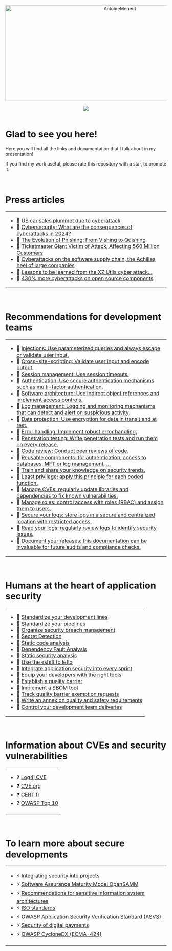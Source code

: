<p align="center">
    <img src="https://socialify.git.ci/AntoineMeheut/AntoineMeheut/image?custom_description=Development+security+%21&description=1&language=1&name=1&pattern=Circuit+Board&theme=Dark" alt="AntoineMeheut" width="700" height="300" />
</p>

<div align="center">
  <img src="https://img.shields.io/github/stars/AntoineMeheut/AppSecLink" />
</div>

<br/>

# Glad to see you here!  
Here you will find all the links and documentation that I talk about in my presentation!

If you find my work useful, please rate this repository with a star, to promote it.

<br/>

# Press articles
<table><tr><td valign="top" width="100%">

- 🔭 [US car sales plummet due to cyberattack](https://www.capital.fr/economie-politique/les-ventes-de-voitures-degringolent-aux-etats-unis-a-cause-dune-cyberattaque-1499331)
- 🔭 [Cybersecurity: What are the consequences of cyberattacks in 2024?](https://solutions.lesechos.fr/tech/cybersecurite/cybersecurite-quelles-sont-les-consequences-des-cyberattaques-en-2024/)
- 🔭 [The Evolution of Phishing: From Vishing to Quishing](https://www.zdnet.fr/actualites/l-evolution-du-phishing-du-vishing-au-quishing-39964020.htm)
- 🔭 [Ticketmaster Giant Victim of Attack, Affecting 560 Million Customers](https://www.rtbf.be/article/le-geant-ticketmaster-victime-d-une-attaque-560-millions-de-clients-sont-concernes-11381552)
- 🔭 [Cyberattacks on the software supply chain, the Achilles heel of large companies](https://www.usine-digitale.fr/article/cyberattaques-sur-la-supply-chain-logicielle-talon-d-achille-des-grandes-entreprises.N2215388)
- 🔭 [Lessons to be learned from the XZ Utils cyber attack…](https://www.informatiquenews.fr/lecons-a-tirer-de-la-cyber-attaque-xz-utils-thomas-segura-gitguardian-99125)
- 🔭 [430% more cyberattacks on open source components](https://www.lemondeinformatique.fr/actualites/lire-430-de-cyberattaques-en-plus-sur-les-composants-open-source-80025.html)

</td></tr></table>

<br/>

# Recommendations for development teams
<table><tr><td valign="top" width="100%">

- 🌱 [Injections: Use parameterized queries and always escape or validate user input.](https://cheatsheetseries.owasp.org/cheatsheets/SQL_Injection_Prevention_Cheat_Sheet.html)
- 🌱 [Cross-site-scripting: Validate user input and encode output.](https://cheatsheetseries.owasp.org/cheatsheets/Cross_Site_Scripting_Prevention_Cheat_Sheet.html)
- 🌱 [Session management: Use session timeouts.](https://owasp.org/www-community/Session_Timeout)
- 🌱 [Authentication: Use secure authentication mechanisms such as multi-factor authentication.](https://en.wikipedia.org/wiki/Multi-factor_authentication)
- 🌱 [Software architecture: Use indirect object references and implement access controls.](https://cheatsheetseries.owasp.org/cheatsheets/Insecure_Direct_Object_Reference_Prevention_Cheat_Sheet.html)
- 🌱 [Log management: Logging and monitoring mechanisms that can detect and alert on suspicious activity.](https://nvlpubs.nist.gov/nistpubs/legacy/sp/nistspecialpublication800-92.pdf)
- 🌱 [Data protection: Use encryption for data in transit and at rest.](https://www.ncsc.gov.uk/collection/device-security-guidance/security-principles/protect-data-at-rest-and-in-transit)
- 🌱 [Error handling: Implement robust error handling.](https://cheatsheetseries.owasp.org/cheatsheets/Error_Handling_Cheat_Sheet.html)
- 🌱 [Penetration testing: Write penetration tests and run them on every release.](https://owasp.org/www-project-web-security-testing-guide/v41/2-Introduction/)
- 🌱 [Code review: Conduct peer reviews of code.](https://owasp.org/www-project-code-review-guide/)
- 🌱 [Reusable components: for authentication, access to databases, MFT or log management, …](https://dev.to/codewithshahan/writing-clean-reusable-components-in-react-best-practices-2gka)
- 🌱 [Train and share your knowledge on security trends.](https://owasp.org/www-project-security-champions-guidebook/)
- 🌱 [Least privilege: apply this principle for each coded function.](https://cheatsheetseries.owasp.org/cheatsheets/Secure_Product_Design_Cheat_Sheet.html)
- 🌱 [Manage CVEs: regularly update libraries and dependencies to fix known vulnerabilities.](https://cheatsheetseries.owasp.org/cheatsheets/Vulnerable_Dependency_Management_Cheat_Sheet.html)
- 🌱 [Manage roles: control access with roles (RBAC) and assign them to users.](https://cheatsheetseries.owasp.org/cheatsheets/Authorization_Cheat_Sheet.html)
- 🌱 [Secure your logs: store logs in a secure and centralized location with restricted access.](https://cheatsheetseries.owasp.org/cheatsheets/Logging_Cheat_Sheet)
- 🌱 [Read your logs: regularly review logs to identify security issues.](https://www.ncsc.gov.uk/collection/device-security-guidance/managing-deployed-devices/logging-and-protective-monitoring)
- 🌱 [Document your releases: this documentation can be invaluable for future audits and compliance checks.](https://www.atlassian.com/fr/work-management/knowledge-sharing/documentation/importance-of-documentation)

</td></tr></table>  

<br/>

# Humans at the heart of application security
<table><tr><td valign="top" width="100%">

- 🌱 [Standardize your development lines](https://google.github.io/styleguide/)
- 🌱 [Standardize your pipelines](https://www.jetbrains.com/teamcity/ci-cd-guide/)
- 🌱 [Organize security breach management](https://clusif.fr/wp-content/uploads/2016/04/clusif-2015-gt-gestionvulnerabilites-tome2_vf.pdf)
- 🌱 [Secret Detection](https://github.com/gitleaks/gitleaks)
- 🌱 [Static code analysis](https://blog.apps.education.fr/articles/sonarqube-un-thermometre-pour-controler-la-qualite-du-code2025-01-16t161922228z)
- 🌱 [Dependency Fault Analysis](https://github.com/jeremylong/DependencyCheck)
- 🌱 [Static security analysis](https://docs.horusec.io/docs/cli/analysis-tools/open-source-horusec-engine/overview/)
- 🌱 [Use the «shift to left»](https://www.redhat.com/fr/topics/devops/shift-left-vs-shift-right)
- 🌱 [Integrate application security into every sprint](https://www.yeswedev.bzh/blog/integrer-la-securite-des-applications-web-dans-la-demarche-de-developpement)
- 🌱 [Equip your developers with the right tools](https://blog.stephane-robert.info/post/vscode-favorite-extensions/)
- 🌱 [Establish a quality barrier](https://blog.eleven-labs.com/fr/qualite-enjeux-developpement-logiciel/)
- 🌱 [Implement a SBOM tool](https://cyclonedx.org/)
- 🌱 [Track quality barrier exemption requests](https://cyber.gouv.fr/publications/devsecops)
- 🌱 [Write an annex on quality and safety requirements](https://cyber.gouv.fr/publications/agilite-et-securite-numeriques-methode-et-outils-lusage-des-equipes-projet)
- 🌱 [Control your development team deliveries](https://cyber.gouv.fr/publications/gissip-guide-dintegration-de-la-securite-des-systemes-dinformation-dans-les-projets)

</td></tr></table>  

<br/>

# Information about CVEs and security vulnerabilities
<table><tr><td valign="top" width="100%">

- ❓ [Log4j CVE](https://www.cve.org/CVERecord?id=CVE-2021-44228)
- ❓ [CVE.org](https://www.cve.org/)
- ❓ [CERT.fr](https://www.cert.ssi.gouv.fr/alerte/)
- ❓ [OWASP Top 10](https://owasp.org/www-project-top-ten/)

</td></tr></table>  

<br/>

# To learn more about secure developments
<table><tr><td valign="top" width="100%">

- ⚡ [Integrating security into projects](https://cyber.gouv.fr/integrer-la-securite-dans-les-projets)
- ⚡ [Software Assurance Maturity Model OpanSAMM](https://www.opensamm.org/)
- ⚡ [Recommendations for sensitive information system architectures](https://cyber.gouv.fr/publications/recommandations-pour-les-architectures-des-si-sensibles-ou-dr)
- ⚡ [ISO standards](https://www.iso.org/fr/home.html)
- ⚡ [OWASP Application Security Verification Standard (ASVS) ](https://owasp.org/www-project-application-security-verification-standard/)
- ⚡ [Security of digital payments](https://www.pcisecuritystandards.org/minisite/fr-fr/)
- ⚡ [OWASP CycloneDX (ECMA-424)](https://owasp.org/www-project-cyclonedx/)

</td></tr></table>
